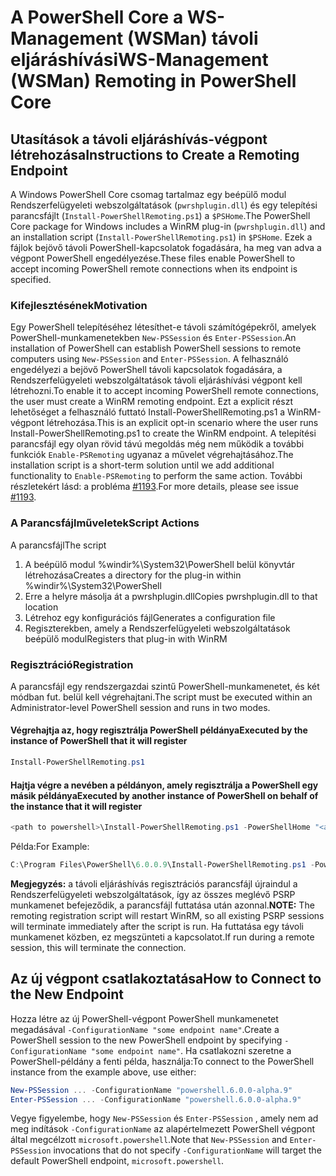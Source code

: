 # <a name="ws-management-wsman-remoting-in-powershell-core"></a><span data-ttu-id="087c7-101">A PowerShell Core a WS-Management (WSMan) távoli eljáráshívási</span><span class="sxs-lookup"><span data-stu-id="087c7-101">WS-Management (WSMan) Remoting in PowerShell Core</span></span> 

## <a name="instructions-to-create-a-remoting-endpoint"></a><span data-ttu-id="087c7-102">Utasítások a távoli eljáráshívás-végpont létrehozása</span><span class="sxs-lookup"><span data-stu-id="087c7-102">Instructions to Create a Remoting Endpoint</span></span>

<span data-ttu-id="087c7-103">A Windows PowerShell Core csomag tartalmaz egy beépülő modul Rendszerfelügyeleti webszolgáltatások (`pwrshplugin.dll`) és egy telepítési parancsfájlt (`Install-PowerShellRemoting.ps1`) a `$PSHome`.</span><span class="sxs-lookup"><span data-stu-id="087c7-103">The PowerShell Core package for Windows includes a WinRM plug-in (`pwrshplugin.dll`) and an installation script (`Install-PowerShellRemoting.ps1`) in `$PSHome`.</span></span>
<span data-ttu-id="087c7-104">Ezek a fájlok bejövő távoli PowerShell-kapcsolatok fogadására, ha meg van adva a végpont PowerShell engedélyezése.</span><span class="sxs-lookup"><span data-stu-id="087c7-104">These files enable PowerShell to accept incoming PowerShell remote connections when its endpoint is specified.</span></span>

### <a name="motivation"></a><span data-ttu-id="087c7-105">Kifejlesztésének</span><span class="sxs-lookup"><span data-stu-id="087c7-105">Motivation</span></span>

<span data-ttu-id="087c7-106">Egy PowerShell telepítéséhez létesíthet-e távoli számítógépekről, amelyek PowerShell-munkamenetekben `New-PSSession` és `Enter-PSSession`.</span><span class="sxs-lookup"><span data-stu-id="087c7-106">An installation of PowerShell can establish PowerShell sessions to remote computers using `New-PSSession` and `Enter-PSSession`.</span></span>
<span data-ttu-id="087c7-107">A felhasználó engedélyezi a bejövő PowerShell távoli kapcsolatok fogadására, a Rendszerfelügyeleti webszolgáltatások távoli eljáráshívási végpont kell létrehozni.</span><span class="sxs-lookup"><span data-stu-id="087c7-107">To enable it to accept incoming PowerShell remote connections, the user must create a WinRM remoting endpoint.</span></span>
<span data-ttu-id="087c7-108">Ezt a explicit részt lehetőséget a felhasználó futtató Install-PowerShellRemoting.ps1 a WinRM-végpont létrehozása.</span><span class="sxs-lookup"><span data-stu-id="087c7-108">This is an explicit opt-in scenario where the user runs Install-PowerShellRemoting.ps1 to create the WinRM endpoint.</span></span>
<span data-ttu-id="087c7-109">A telepítési parancsfájl egy olyan rövid távú megoldás még nem működik a további funkciók `Enable-PSRemoting` ugyanaz a művelet végrehajtásához.</span><span class="sxs-lookup"><span data-stu-id="087c7-109">The installation script is a short-term solution until we add additional functionality to `Enable-PSRemoting` to perform the same action.</span></span>
<span data-ttu-id="087c7-110">További részletekért lásd: a probléma [#1193](https://github.com/PowerShell/PowerShell/issues/1193).</span><span class="sxs-lookup"><span data-stu-id="087c7-110">For more details, please see issue [#1193](https://github.com/PowerShell/PowerShell/issues/1193).</span></span>

### <a name="script-actions"></a><span data-ttu-id="087c7-111">A Parancsfájlműveletek</span><span class="sxs-lookup"><span data-stu-id="087c7-111">Script Actions</span></span>

<span data-ttu-id="087c7-112">A parancsfájl</span><span class="sxs-lookup"><span data-stu-id="087c7-112">The script</span></span>

1. <span data-ttu-id="087c7-113">A beépülő modul %windir%\System32\PowerShell belül könyvtár létrehozása</span><span class="sxs-lookup"><span data-stu-id="087c7-113">Creates a directory for the plug-in within %windir%\System32\PowerShell</span></span>
1. <span data-ttu-id="087c7-114">Erre a helyre másolja át a pwrshplugin.dll</span><span class="sxs-lookup"><span data-stu-id="087c7-114">Copies pwrshplugin.dll to that location</span></span>
1. <span data-ttu-id="087c7-115">Létrehoz egy konfigurációs fájl</span><span class="sxs-lookup"><span data-stu-id="087c7-115">Generates a configuration file</span></span>
1. <span data-ttu-id="087c7-116">Regiszterekben, amely a Rendszerfelügyeleti webszolgáltatások beépülő modul</span><span class="sxs-lookup"><span data-stu-id="087c7-116">Registers that plug-in with WinRM</span></span>

### <a name="registration"></a><span data-ttu-id="087c7-117">Regisztráció</span><span class="sxs-lookup"><span data-stu-id="087c7-117">Registration</span></span>

<span data-ttu-id="087c7-118">A parancsfájl egy rendszergazdai szintű PowerShell-munkamenetet, és két módban fut. belül kell végrehajtani.</span><span class="sxs-lookup"><span data-stu-id="087c7-118">The script must be executed within an Administrator-level PowerShell session and runs in two modes.</span></span>

#### <a name="executed-by-the-instance-of-powershell-that-it-will-register"></a><span data-ttu-id="087c7-119">Végrehajtja az, hogy regisztrálja PowerShell példánya</span><span class="sxs-lookup"><span data-stu-id="087c7-119">Executed by the instance of PowerShell that it will register</span></span>

``` powershell
Install-PowerShellRemoting.ps1
```

#### <a name="executed-by-another-instance-of-powershell-on-behalf-of-the-instance-that-it-will-register"></a><span data-ttu-id="087c7-120">Hajtja végre a nevében a példányon, amely regisztrálja a PowerShell egy másik példánya</span><span class="sxs-lookup"><span data-stu-id="087c7-120">Executed by another instance of PowerShell on behalf of the instance that it will register</span></span>

``` powershell
<path to powershell>\Install-PowerShellRemoting.ps1 -PowerShellHome "<absolute path to the instance's $PSHOME>" -PowerShellVersion "<the powershell version tag>"
```

<span data-ttu-id="087c7-121">Példa:</span><span class="sxs-lookup"><span data-stu-id="087c7-121">For Example:</span></span>

``` powershell
C:\Program Files\PowerShell\6.0.0.9\Install-PowerShellRemoting.ps1 -PowerShellHome "C:\Program Files\PowerShell\6.0.0.9\" -PowerShellVersion "6.0.0-alpha.9"
```

<span data-ttu-id="087c7-122">**Megjegyzés:** a távoli eljáráshívás regisztrációs parancsfájl újraindul a Rendszerfelügyeleti webszolgáltatások, így az összes meglévő PSRP munkamenet befejeződik, a parancsfájl futtatása után azonnal.</span><span class="sxs-lookup"><span data-stu-id="087c7-122">**NOTE:** The remoting registration script will restart WinRM, so all existing PSRP sessions will terminate immediately after the script is run.</span></span> <span data-ttu-id="087c7-123">Ha futtatása egy távoli munkamenet közben, ez megszünteti a kapcsolatot.</span><span class="sxs-lookup"><span data-stu-id="087c7-123">If run during a remote session, this will terminate the connection.</span></span>

## <a name="how-to-connect-to-the-new-endpoint"></a><span data-ttu-id="087c7-124">Az új végpont csatlakoztatása</span><span class="sxs-lookup"><span data-stu-id="087c7-124">How to Connect to the New Endpoint</span></span>

<span data-ttu-id="087c7-125">Hozza létre az új PowerShell-végpont PowerShell munkamenetet megadásával `-ConfigurationName "some endpoint name"`.</span><span class="sxs-lookup"><span data-stu-id="087c7-125">Create a PowerShell session to the new PowerShell endpoint by specifying `-ConfigurationName "some endpoint name"`.</span></span> <span data-ttu-id="087c7-126">Ha csatlakozni szeretne a PowerShell-példány a fenti példa, használja:</span><span class="sxs-lookup"><span data-stu-id="087c7-126">To connect to the PowerShell instance from the example above, use either:</span></span>

``` powershell
New-PSSession ... -ConfigurationName "powershell.6.0.0-alpha.9"
Enter-PSSession ... -ConfigurationName "powershell.6.0.0-alpha.9"
```

<span data-ttu-id="087c7-127">Vegye figyelembe, hogy `New-PSSession` és `Enter-PSSession` , amely nem ad meg indítások `-ConfigurationName` az alapértelmezett PowerShell végpont által megcélzott `microsoft.powershell`.</span><span class="sxs-lookup"><span data-stu-id="087c7-127">Note that `New-PSSession` and `Enter-PSSession` invocations that do not specify `-ConfigurationName` will target the default PowerShell endpoint, `microsoft.powershell`.</span></span>
